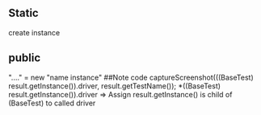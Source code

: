 ## Static
create instance 
## public
 "...." = new "name instance"
##Note code
 captureScreenshot(((BaseTest) result.getInstance()).driver, result.getTestName());
 *((BaseTest) result.getInstance()).driver => Assign result.getInstance() is child of (BaseTest) to called driver